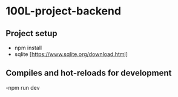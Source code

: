# 100L-project-backend

## Project setup

- npm install
- sqlite [https://www.sqlite.org/download.html]

## Compiles and hot-reloads for development

-npm run dev